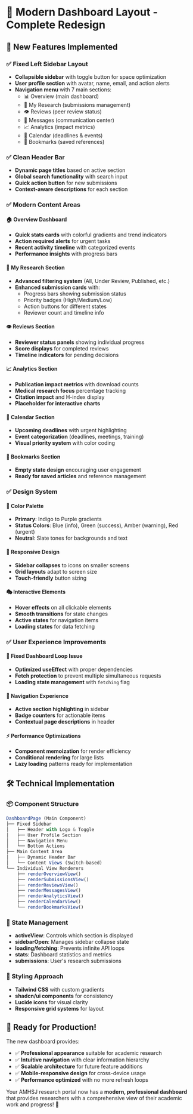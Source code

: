 # 🎯 Modern Dashboard Layout - Complete Redesign

## 🚀 New Features Implemented

### ✅ **Fixed Left Sidebar Layout**
- **Collapsible sidebar** with toggle button for space optimization
- **User profile section** with avatar, name, email, and action alerts
- **Navigation menu** with 7 main sections:
  - 📊 Overview (main dashboard)
  - 📄 My Research (submissions management)
  - 👁️ Reviews (peer review status)
  - 💬 Messages (communication center)
  - 📈 Analytics (impact metrics)
  - 📅 Calendar (deadlines & events)
  - 🔖 Bookmarks (saved references)

### ✅ **Clean Header Bar**
- **Dynamic page titles** based on active section
- **Global search functionality** with search input
- **Quick action button** for new submissions
- **Context-aware descriptions** for each section

### ✅ **Modern Content Areas**

#### 🏠 **Overview Dashboard**
- **Quick stats cards** with colorful gradients and trend indicators
- **Action required alerts** for urgent tasks
- **Recent activity timeline** with categorized events
- **Performance insights** with progress bars

#### 📄 **My Research Section**
- **Advanced filtering system** (All, Under Review, Published, etc.)
- **Enhanced submission cards** with:
  - Progress bars showing submission status
  - Priority badges (High/Medium/Low)
  - Action buttons for different states
  - Reviewer count and timeline info

#### 👁️ **Reviews Section**
- **Reviewer status panels** showing individual progress
- **Score displays** for completed reviews
- **Timeline indicators** for pending decisions

#### 📈 **Analytics Section**
- **Publication impact metrics** with download counts
- **Medical research focus** percentage tracking
- **Citation impact** and H-index display
- **Placeholder for interactive charts**

#### 📅 **Calendar Section**
- **Upcoming deadlines** with urgent highlighting
- **Event categorization** (deadlines, meetings, training)
- **Visual priority system** with color coding

#### 🔖 **Bookmarks Section**
- **Empty state design** encouraging user engagement
- **Ready for saved articles** and reference management

### ✅ **Design System**

#### 🎨 **Color Palette**
- **Primary**: Indigo to Purple gradients
- **Status Colors**: Blue (info), Green (success), Amber (warning), Red (urgent)
- **Neutral**: Slate tones for backgrounds and text

#### 📱 **Responsive Design**
- **Sidebar collapses** to icons on smaller screens
- **Grid layouts** adapt to screen size
- **Touch-friendly** button sizing

#### 🎭 **Interactive Elements**
- **Hover effects** on all clickable elements
- **Smooth transitions** for state changes
- **Active states** for navigation items
- **Loading states** for data fetching

### ✅ **User Experience Improvements**

#### 🔄 **Fixed Dashboard Loop Issue**
- **Optimized useEffect** with proper dependencies
- **Fetch protection** to prevent multiple simultaneous requests
- **Loading state management** with `fetching` flag

#### 🎯 **Navigation Experience**
- **Active section highlighting** in sidebar
- **Badge counters** for actionable items
- **Contextual page descriptions** in header

#### ⚡ **Performance Optimizations**
- **Component memoization** for render efficiency
- **Conditional rendering** for large lists
- **Lazy loading** patterns ready for implementation

## 🛠️ **Technical Implementation**

### 📦 **Component Structure**
```typescript
DashboardPage (Main Component)
├── Fixed Sidebar
│   ├── Header with Logo & Toggle
│   ├── User Profile Section
│   ├── Navigation Menu
│   └── Bottom Actions
├── Main Content Area
│   ├── Dynamic Header Bar
│   └── Content Views (Switch-based)
└── Individual View Renderers
    ├── renderOverviewView()
    ├── renderSubmissionsView()
    ├── renderReviewsView()
    ├── renderMessagesView()
    ├── renderAnalyticsView()
    ├── renderCalendarView()
    └── renderBookmarksView()
```

### 🔧 **State Management**
- **activeView**: Controls which section is displayed
- **sidebarOpen**: Manages sidebar collapse state
- **loading/fetching**: Prevents infinite API loops
- **stats**: Dashboard statistics and metrics
- **submissions**: User's research submissions

### 🎨 **Styling Approach**
- **Tailwind CSS** with custom gradients
- **shadcn/ui components** for consistency
- **Lucide icons** for visual clarity
- **Responsive grid systems** for layout

## 🎉 **Ready for Production!**

The new dashboard provides:
- ✅ **Professional appearance** suitable for academic research
- ✅ **Intuitive navigation** with clear information hierarchy
- ✅ **Scalable architecture** for future feature additions
- ✅ **Mobile-responsive design** for cross-device usage
- ✅ **Performance optimized** with no more refresh loops

Your AMHSJ research portal now has a **modern, professional dashboard** that provides researchers with a comprehensive view of their academic work and progress! 🚀
